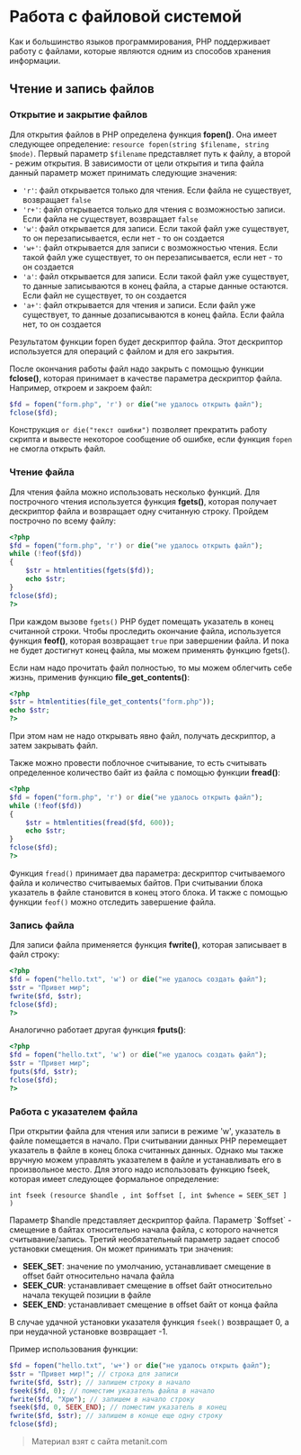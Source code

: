# Работа с файловой системой

Как и большинство языков программирования, PHP поддерживает работу с файлами, которые являются одним из способов хранения информации.

## Чтение и запись файлов

### Открытие и закрытие файлов

Для открытия файлов в PHP определена функция **fopen()**. Она имеет следующее определение: `resource fopen(string $filename, string $mode)`. Первый параметр `$filename` представляет путь к файлу, а второй - режим открытия. В зависимости от цели открытия и типа файла данный параметр может принимать следующие значения:
- `'r'`: файл открывается только для чтения. Если файла не существует, возвращает `false`
- `'r+'`: файл открывается только для чтения с возможностью записи. Если файла не существует, возвращает `false`
- `'w'`: файл открывается для записи. Если такой файл уже существует, то он перезаписывается, если нет - то он создается
- `'w+'`: файл открывается для записи с возможностью чтения. Если такой файл уже существует, то он перезаписывается, если нет - то он создается
- `'a'`: файл открывается для записи. Если такой файл уже существует, то данные записываются в конец файла, а старые данные остаются. 
Если файл не существует, то он создается
- `'a+'`: файл открывается для чтения и записи. Если файл уже существует, то данные дозаписываются в конец файла. Если файла нет, то он создается

Результатом функции fopen будет дескриптор файла. Этот дескриптор используется для операций с файлом и для его закрытия.

После окончания работы файл надо закрыть с помощью функции **fclose()**, которая принимает в качестве параметра дескриптор файла. Например, откроем и закроем файл:

```php
$fd = fopen("form.php", 'r') or die("не удалось открыть файл");
fclose($fd);
```

Конструкция `or die("текст ошибки")` позволяет прекратить работу скрипта и вывесте некоторое сообщение об ошибке, если функция `fopen` не смогла открыть файл.

### Чтение файла

Для чтения файла можно использовать несколько функций. Для построчного чтения используется функция **fgets()**, которая получает дескриптор файла и возвращает одну считанную строку. Пройдем построчно по всему файлу:

```php
<?php
$fd = fopen("form.php", 'r') or die("не удалось открыть файл");
while (!feof($fd))
{
    $str = htmlentities(fgets($fd));
    echo $str;
}
fclose($fd);
?>
```

При каждом вызове `fgets()` PHP будет помещать указатель в конец считанной строки. Чтобы проследить окончание файла, используется функция **feof()**, которая возвращает `true` при завершении файла. И пока не будет достигнут конец файла, мы можем применять функцию fgets().

Если нам надо прочитать файл полностью, то мы можем облегчить себе жизнь, применив функцию **file_get_contents()**:

```php
<?php
$str = htmlentities(file_get_contents("form.php"));
echo $str;
?>
```

При этом нам не надо открывать явно файл, получать дескриптор, а затем закрывать файл.

Также можно провести поблочное считывание, то есть считывать определенное количество байт из файла с помощью функции **fread()**:

```php
<?php
$fd = fopen("form.php", 'r') or die("не удалось открыть файл");
while (!feof($fd))
{
    $str = htmlentities(fread($fd, 600));
    echo $str;
}
fclose($fd);
?>
```

Функция `fread()` принимает два параметра: дескриптор считываемого файла и количество считываемых байтов. При считывании блока указатель в файле становится в конец этого блока. И также с помощью функции `feof()` можно отследить завершение файла.

### Запись файла

Для записи файла применяется функция **fwrite()**, которая записывает в файл строку:

```php
<?php
$fd = fopen("hello.txt", 'w') or die("не удалось создать файл");
$str = "Привет мир";
fwrite($fd, $str);
fclose($fd);
?>
```

Аналогично работает другая функция **fputs()**:

```php
<?php
$fd = fopen("hello.txt", 'w') or die("не удалось создать файл");
$str = "Привет мир";
fputs($fd, $str);
fclose($fd);
?>
```

### Работа с указателем файла

При открытии файла для чтения или записи в режиме 'w', указатель в файле помещается в начало. При считывании данных PHP перемещает указатель в файле в конец блока считанных данных. Однако мы также вручную можем управлять указателем в файле и устанавливать его в произвольное место. Для этого надо использовать функцию fseek, которая имеет следующее формальное определение:

```
int fseek (resource $handle , int $offset [, int $whence = SEEK_SET ] )
```

Параметр $handle представляет дескриптор файла. Параметр `$offset` - смещение в байтах относительно начала файла, с которого начнется считывание/запись. Третий необязательный параметр задает способ установки смещения. Он может принимать три значения:
- **SEEK_SET**: значение по умолчанию, устанавливает смещение в offset байт относительно начала файла
- **SEEK_CUR**: устанавливает смещение в offset байт относительно начала текущей позиции в файле
- **SEEK_END**: устанавливает смещение в offset байт от конца файла

В случае удачной установки указателя функция `fseek()` возвращает 0, а при неудачной установке возвращает -1.

Пример использования функции:

```php
$fd = fopen("hello.txt", 'w+') or die("не удалось открыть файл");
$str = "Привет мир!"; // строка для записи
fwrite($fd, $str); // запишем строку в начало
fseek($fd, 0); // поместим указатель файла в начало
fwrite($fd, "Хрю"); // запишем в начало строку
fseek($fd, 0, SEEK_END); // поместим указатель в конец
fwrite($fd, $str); // запишем в конце еще одну строку
fclose($fd);
```


> Материал взят с сайта metanit.com